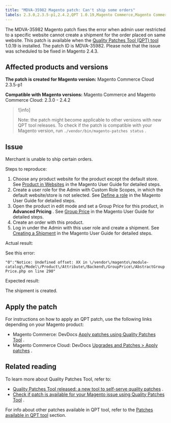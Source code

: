 ```yaml
---
title: "MDVA-35982 Magento patch: Can't ship some orders"
labels: 2.3.0,2.3.5-p1,2.4.2,QPT 1.0.19,Magento Commerce,Magento Commerce Cloud,Quality Patches Tool,orders,shipping,site,support tools
---
```


The MDVA-35982 Magento patch fixes the error when admin user restricted to a specific website cannot create a shipment for the order placed on same website. This patch is available when the [Quality Patches Tool (QPT) tool](https://support.magento.com/hc/en-us/articles/360047139492) 1.0.19 is installed. The patch ID is MDVA-35982. Please note that the issue was scheduled to be fixed in Magento 2.4.3.

## Affected products and versions

 **The patch is created for Magento version:** Magento Commerce Cloud 2.3.5-p1

 **Compatible with Magento versions:** Magento Commerce and Magento Commerce Cloud: 2.3.0 - 2.4.2

>![info]
>
>Note: the patch might become applicable to other versions with new QPT tool releases. To check if the patch is compatible with your Magento version, run `./vendor/bin/magento-patches status` .

## Issue

Merchant is unable to ship certain orders.

 <span class="wysiwyg-underline">Steps to reproduce:</span> 

1. Choose any product website for the product except the default store. See [Product in Websites](https://docs.magento.com/user-guide/catalog/settings-basic-websites.html) in the Magento User Guide for detailed steps.
1. Create a user role for the Admin with Custom Role Scopes, in which the default website/store is not selected. See [Define a role](https://docs.magento.com/user-guide/system/permissions-user-roles.html#define-a-role) in the Magento User Guide for detailed steps.
1. Open the product in edit mode and set a Group Price for this product, in **Advanced Pricing** . See [Group Price](https://docs.magento.com/user-guide/catalog/product-price-group.html) in the Magento User Guide for detailed steps.
1. Create an order with this product.
1. Log in under the Admin with this user role and create a shipment. See [Creating a Shipment](https://docs.magento.com/user-guide/sales/shipments-create.html) in the Magento User Guide for detailed steps.

 <span class="wysiwyg-underline">Actual result:</span> 

See this error:

 `"0":"Notice: Undefined offset: XX in \/vendor\/magento\/module-catalog\/Model\/Product\/Attribute\/Backend\/GroupPrice\/AbstractGroupPrice.php on line 290"` 

 <span class="wysiwyg-underline">Expected result:</span> 

The shipment is created.

## Apply the patch

For instructions on how to apply an QPT patch, use the following links depending on your Magento product:

* Magento Commerce: DevDocs [Apply patches using Quality Patches Tool](https://devdocs.magento.com/guides/v2.4/comp-mgr/patching/mqp.html) .
* Magento Commerce Cloud: DevDocs [Upgrades and Patches > Apply patches](https://devdocs.magento.com/cloud/project/project-patch.html) .

## Related reading

To learn more about Quality Patches Tool, refer to:

* [Quality Patches Tool released: a new tool to self-serve quality patches](https://support.magento.com/hc/en-us/articles/360047139492) .
* [Check if patch is available for your Magento issue using Quality Patches Tool](https://support.magento.com/hc/en-us/articles/360047125252) .

For info about other patches available in QPT tool, refer to the [Patches available in QPT tool](https://support.magento.com/hc/en-us/sections/360010506631-Patches-available-in-QPT-tool-) section.